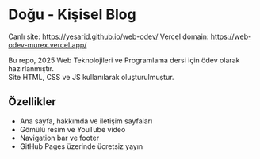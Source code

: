 # Doğu - Kişisel Blog

Canlı site: https://yesarid.github.io/web-odev/
Vercel domain: https://web-odev-murex.vercel.app/

Bu repo, 2025 Web Teknolojileri ve Programlama dersi için ödev olarak hazırlanmıştır.  
Site HTML, CSS ve JS kullanılarak oluşturulmuştur.  

## Özellikler
- Ana sayfa, hakkımda ve iletişim sayfaları
- Gömülü resim ve YouTube video
- Navigation bar ve footer
- GitHub Pages üzerinde ücretsiz yayın
